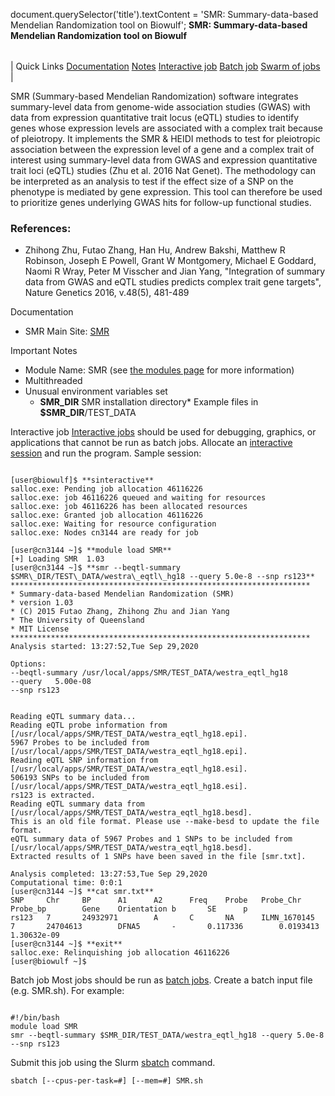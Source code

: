 

document.querySelector('title').textContent = 'SMR: Summary-data-based Mendelian Randomization tool on Biowulf';
**SMR: Summary-data-based Mendelian Randomization tool on Biowulf**


|  |
| --- |
| 
Quick Links
[Documentation](#doc)
[Notes](#notes)
[Interactive job](#int) 
[Batch job](#sbatch) 
[Swarm of jobs](#swarm) 
 |



SMR (Summary-based Mendelian Randomization) software 
integrates summary-level data from genome-wide association studies (GWAS) 
with data from expression quantitative trait locus (eQTL) studies 
to identify genes whose expression levels are associated with a complex trait because of pleiotropy. 
It implements the SMR & HEIDI methods to test for pleiotropic association 
between the expression level of a gene and a complex trait of interest 
using summary-level data from GWAS and expression quantitative trait loci (eQTL) studies (Zhu et al. 2016 Nat Genet). 
The methodology can be interpreted as an analysis to test if the effect size of a SNP 
on the phenotype is mediated by gene expression. 
This tool can therefore be used to prioritize genes underlying GWAS hits for follow-up functional studies.



### References:


* Zhihong Zhu, Futao Zhang, Han Hu, Andrew Bakshi, Matthew R Robinson, Joseph E Powell,
Grant W Montgomery, Michael E Goddard, Naomi R Wray, Peter M Visscher and Jian Yang,
"Integration of summary data from GWAS and eQTL studies predicts complex trait gene targets", Nature Genetics 2016, v.48(5), 481-489


Documentation
* SMR Main Site: [SMR](http://cnsgenomics.com/software/smr)


Important Notes
* Module Name: SMR (see [the modules page](/apps/modules.html) for more information)
* Multithreaded 
* Unusual environment variables set
	+ **SMR\_DIR** SMR installation directory* Example files in **$SMR\_DIR**/TEST\_DATA



Interactive job
[Interactive jobs](/docs/userguide.html#int) should be used for debugging, graphics, or applications that cannot be run as batch jobs.
Allocate an [interactive session](/docs/userguide.html#int) and run the program. Sample session:



```

[user@biowulf]$ **sinteractive**
salloc.exe: Pending job allocation 46116226
salloc.exe: job 46116226 queued and waiting for resources
salloc.exe: job 46116226 has been allocated resources
salloc.exe: Granted job allocation 46116226
salloc.exe: Waiting for resource configuration
salloc.exe: Nodes cn3144 are ready for job

[user@cn3144 ~]$ **module load SMR**
[+] Loading SMR  1.03
[user@cn3144 ~]$ **smr --beqtl-summary $SMR\_DIR/TEST\_DATA/westra\_eqtl\_hg18 --query 5.0e-8 --snp rs123**
*******************************************************************
* Summary-data-based Mendelian Randomization (SMR)
* version 1.03
* (C) 2015 Futao Zhang, Zhihong Zhu and Jian Yang
* The University of Queensland
* MIT License
*******************************************************************
Analysis started: 13:27:52,Tue Sep 29,2020

Options:
--beqtl-summary /usr/local/apps/SMR/TEST_DATA/westra_eqtl_hg18
--query   5.00e-08
--snp rs123


Reading eQTL summary data...
Reading eQTL probe information from [/usr/local/apps/SMR/TEST_DATA/westra_eqtl_hg18.epi].
5967 Probes to be included from [/usr/local/apps/SMR/TEST_DATA/westra_eqtl_hg18.epi].
Reading eQTL SNP information from [/usr/local/apps/SMR/TEST_DATA/westra_eqtl_hg18.esi].
506193 SNPs to be included from [/usr/local/apps/SMR/TEST_DATA/westra_eqtl_hg18.esi].
rs123 is extracted.
Reading eQTL summary data from [/usr/local/apps/SMR/TEST_DATA/westra_eqtl_hg18.besd].
This is an old file format. Please use --make-besd to update the file format.
eQTL summary data of 5967 Probes and 1 SNPs to be included from [/usr/local/apps/SMR/TEST_DATA/westra_eqtl_hg18.besd].
Extracted results of 1 SNPs have been saved in the file [smr.txt].

Analysis completed: 13:27:53,Tue Sep 29,2020
Computational time: 0:0:1
[user@cn3144 ~]$ **cat smr.txt**
SNP     Chr     BP      A1      A2      Freq    Probe   Probe_Chr       Probe_bp        Gene    Orientation b       SE      p
rs123   7       24932971        A       C       NA      ILMN_1670145    7       24704613        DFNA5       -       0.117336        0.0193413       1.30632e-09
[user@cn3144 ~]$ **exit**
salloc.exe: Relinquishing job allocation 46116226
[user@biowulf ~]$

```


Batch job
Most jobs should be run as [batch jobs](/docs/userguide.html#submit).
Create a batch input file (e.g. SMR.sh). For example:



```

#!/bin/bash
module load SMR       
smr --beqtl-summary $SMR_DIR/TEST_DATA/westra_eqtl_hg18 --query 5.0e-8 --snp rs123

```

Submit this job using the Slurm [sbatch](/docs/userguide.html) command.



```
sbatch [--cpus-per-task=#] [--mem=#] SMR.sh
```







